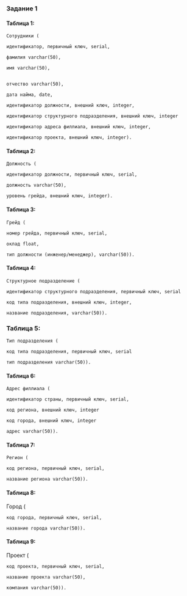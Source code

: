 ### Задание 1

#### Таблица 1:
```
Сотрудники (

идентификатор, первичный ключ, serial,

фамилия varchar(50),

имя varchar(50),


отчество varchar(50),

дата найма, date,

идентификатор должности, внешний ключ, integer,

идентификатор структурного подразделения, внешний ключ, integer

идентификатор адреса филлиала, внешний ключ, integer,

идентификатор проекта, внешний ключ, integer).
```

#### Таблица 2:
```
Должность (

идентификатор должности, первичный ключ, serial,

должность varchar(50),

уровень грейда, внешний ключ, integer).
```
#### Таблица 3:
```
Грейд (

номер грейда, первичный ключ, serial,

оклад float,

тип должности (инженер/менеджер), varchar(50)).
```
#### Таблица 4:
```
Структурное подразделение (

идентификатор структурного подразделения, первичный ключ, serial

код типа подразделения, внешний ключ, integer,

название подразделения, varchar(50)).
```

### Таблица 5:

```
Тип подразделения (

код типа подразделения, первичный ключ, serial

тип подразделения varchar(50)).
```

#### Таблица 6:
```
Адрес филлиала (

идентификатор страны, первичный ключ, serial,

код региона, внешний ключ, integer

код города, внешний ключ, integer

адрес varchar(50)).
```
#### Таблица 7:
```
Регион (

код региона, первичный ключ, serial,

название региона varchar(50)).
```
#### Таблица 8:

Город (
```
код города, первичный ключ, serial,

название города varchar(50)).
```
#### Таблица 9:

Проект (
```
код проекта, первичный ключ, serial,

название проекта varchar(50),

компания varchar(50)).
```
